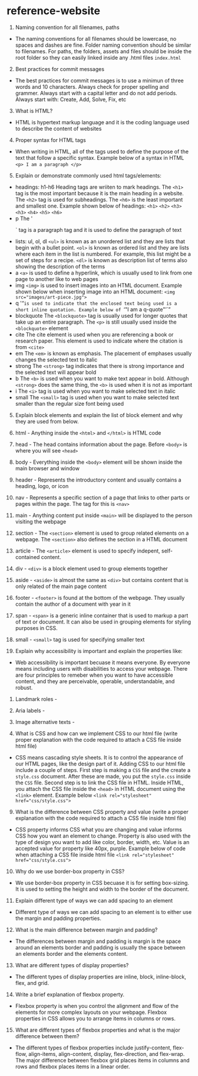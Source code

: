 # reference-website
1. Naming convention for all filenames, paths
- The naming conventions for all filenames should be lowercase, no spaces and dashes are fine. Folder naming convention should be similar to filenames. For paths, the folders, assets and files should be inside the root folder so they can easily linked inside any .html files
    `index.html`

2. Best practices for commit messages
- The best practices for commit messages is to use a minimun of three words and 10 characters. Always check for proper spelling and grammer. Always start with a capital letter and do not add periods. Always start with: Create, Add, Solve, Fix, etc

3. What is HTML?
- HTML is hypertext markup language and it is the coding language used to describe the content of websites

4. Proper syntax for HTML tags
- When writing in HTML, all of the tags used to define the purpose of the text that follow a specific syntax. Example below of a syntax in HTML
    `<p> I am a paragraph </p>`

5. Explain or demonstrate commonly used html tags/elements:

- headings: h1-h6
    Heading tags are wriiten to mark headings. The `<h1>` tag is the most important because it is the main heading in a website. The `<h2>` tag is used for subheadings. The `<h6>` is the least important and smallest one. Example shown below of headings:
    `<h1>` `<h2>` `<h3>` `<h3>` `<h4>` `<h5>` `<h6>`
- p
    The '<p>` tag is a paragraph tag and it is used to define the paragraph of text
- lists: ul, ol, dl
    `<ul>` is known as an unordered list and they are lists that begin with a bullet point. `<ol>` is known as ordered list and they are lists where each item in the list is numbered. For example, this list might be a set of steps for a recipe. `<dl>` is known as description list of terms also showing the description of the terms 
- a 
    `<a>` is used to define a hyperlink, which is usually used to link from one page to another like to web pages
- img
    `<img>` is used to insert images into an HTML document. Example shown below when inserting image into an HTML document:
    `<img src="images/art-piece.jpg">`
- q
    '<q>` is used to indicate that the enclosed text being used is a short inline quotation. Example below of 
    `<q>"I am a q-quote"</q>`
- blockquote
    The `<blockquote>` tag is usually used for longer quotes that take up an entire paragraph. The `<p>` is still usually used inside the `<blockquote>` element
- cite
    The cite element is used when you are referencing a book or research paper. This element is used to indicate where the citation is from `<cite>`
- em
    The `<em>` is known as emphasis. The placement of emphases usually changes the selected text to italic
- strong
    The `<strong>` tag indicates that there is strong importance and the selected text will appear bold
- b
    The `<b>` is used when you want to make text appear in bold. Although `<strong>` does the same thing, the `<b>` is used when it is not as important
- i
    The `<i>` tag is used when you want to make selected text in italic
- small
    The `<small>` tag is used when you want to make selected text smaller than the regular size font being used

5. Explain block elements and explain the list of block element and why they are used from below.
1. html - Anything inside the `<html>` and `</html>` is HTML code
2. head - The head contains information about the page. Before `<body>` is where you will see `<head>`
3. body - Everything inside the `<body>` element will be shown inside the main browser and window
4. header - Represents the introductory content and usually contains a heading, logo, or icon
5. nav - Represents a specific section of a page that links to other parts or pages within the page. The tag for this is `<nav>`
6. main - Anything content put inside `<main>` will be displayed to the person visiting the webpage
7. section - The `<section>` element is used to group related elements on a webpage. The `<section>` also defines the section in a HTML document
8. article - The `<article>` element is used to specify indepent, self-contained content.
9. div - `<div>` is a block element used to group elements together
10. aside - `<aside>` is almost the same as `<div>` but contains content that is only related of the main page content
11. footer - `<footer>` is found at the bottom of the webpage. They usually contain the author of a document with year in it
12. span - `<span>` is a generic inline container that is used to markup a part of text or document. It can also be used in grouping elements for styling purposes in CSS. 
13. small - `<small>` tag is used for specifying smaller text 

7. Explain why accessibility is important and explain the properties like:
- Web accessibility is important becuase it means everyone. By everyone means including users with disabilities to access your webpage. There are four principles to remeber when you want to have accessible content, and they are perceivable, operable, understandable, and robust. 
1. Landmark roles - 
2. Aria labels - 
3. Image alternative texts - 

8. What is CSS and how can we implement CSS to our html file (write proper explanation with the code required to attach a CSS file inside html file)
- CSS means cascading style sheets. It is to control the appearance of our HTML pages, like the design part of it. Adding CSS to our html file include a couple of steps. First step is making a `CSS` file and the create a `style.css` document. After these are made, you put the `style.css` inside the `CSS` file. Second step is to link the CSS file in HTML. Inside HTML, you attach the CSS file inside the `<head>` in HTML document using the `<link>` element. Example below
`<link rel="stylesheet" href="css/style.css">`

9. What is the difference between CSS property and value (write a proper explanation with the code required to attach a CSS file inside html file)
- CSS property informs CSS what you are changing and value informs CSS how you want an element to change. Property is also used with the type of design you want to add like color, border, width, etc. Value is an accepted value for property like 40px, purple. Example below of code when attaching a CSS file inside html file
`<link rel="stylesheet" href="css/style.css">`

10. Why do we use border-box property in CSS?
- We use border-box property in CSS becuase it is for setting box-sizing. It is used to setting the height and width to the border of the document.

11. Explain different type of ways we can add spacing to an element
- Different type of ways we can add spacing to an element is to either use the margin and padding properties. 

12. What is the main difference between margin and padding?
- The differences between margin and padding is margin is the space around an elements border and padding is usually the space between an elements border and the elements content.

13. What are different types of display properties?
- The different types of display properties are inline, block, inline-block, flex, and grid.

14. Write a brief explanation of flexbox property.
- Flexbox property is when you control the alignment and flow of the elements for more complex layouts on your webpage. Flexbox properties in CSS allows you to arrange items in columns or rows.

15. What are different types of flexbox properties and what is the major difference between them?
- The different types of flexbox properties include justify-content, flex-flow, align-items, align-content, display, flex-direction, and flex-wrap. The major difference between flexbox grid places items in columns and rows and flexbox places items in a linear order.

